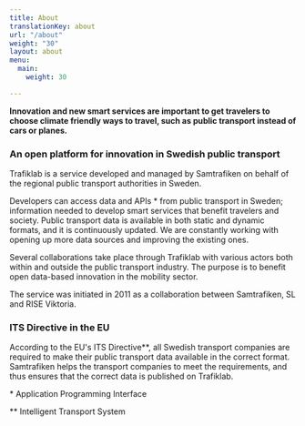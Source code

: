 ```yaml
---
title: About
translationKey: about
url: "/about"
weight: "30"
layout: about
menu:
  main:
    weight: 30

---
```

**Innovation and new smart services are important to get travelers to choose climate friendly ways to travel, such as public transport instead of cars or planes.**

### An open platform for innovation in Swedish public transport

Trafiklab is a service developed and managed by Samtrafiken on behalf of the regional public transport authorities in Sweden.

Developers can access data and APIs * from public transport in Sweden; information needed to develop smart services that benefit travelers and society. Public transport data is available in both static and dynamic formats, and it is continuously updated. We are constantly working with opening up more data sources and improving the existing ones.

Several collaborations take place through Trafiklab with various actors both within and outside the public transport industry. The purpose is to benefit open data-based innovation in the mobility sector.

The service was initiated in 2011 as a collaboration between Samtrafiken, SL and RISE Viktoria.

### ITS Directive in the EU

According to the EU's ITS Directive**, all Swedish transport companies are required to make their public transport data available in the correct format. Samtrafiken helps the transport companies to meet the requirements, and thus ensures that the correct data is published on Trafiklab.

\* Application Programming Interface

\** Intelligent Transport System